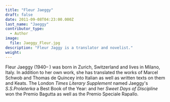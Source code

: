 ```yaml
---
title: "Fleur Jaeggy"
draft: false
date: 2011-09-08T04:23:00.000Z
last_name: "Jaeggy"
contributor_type:
  - Author
image:
  file: Jaeggy_Fleur.jpg
description: "Fleur Jaggy is a translator and novelist."
weight:
---
```


Fleur Jaeggy (1940– ) was born in Zurich, Switzerland and lives in Milano, Italy. In addition to her own work, she has translated the works of Marcel Schwob and Thomas de Quincey into Italian as well as written texts on them and Keats. The London _Times Literary Supplement_ named Jaeggy's _S.S.Proleterka_ a Best Book of the Year: and her _Sweet Days of Discipline_ won the Premio Bagutta as well as the Premio Speciale Rapallo.

